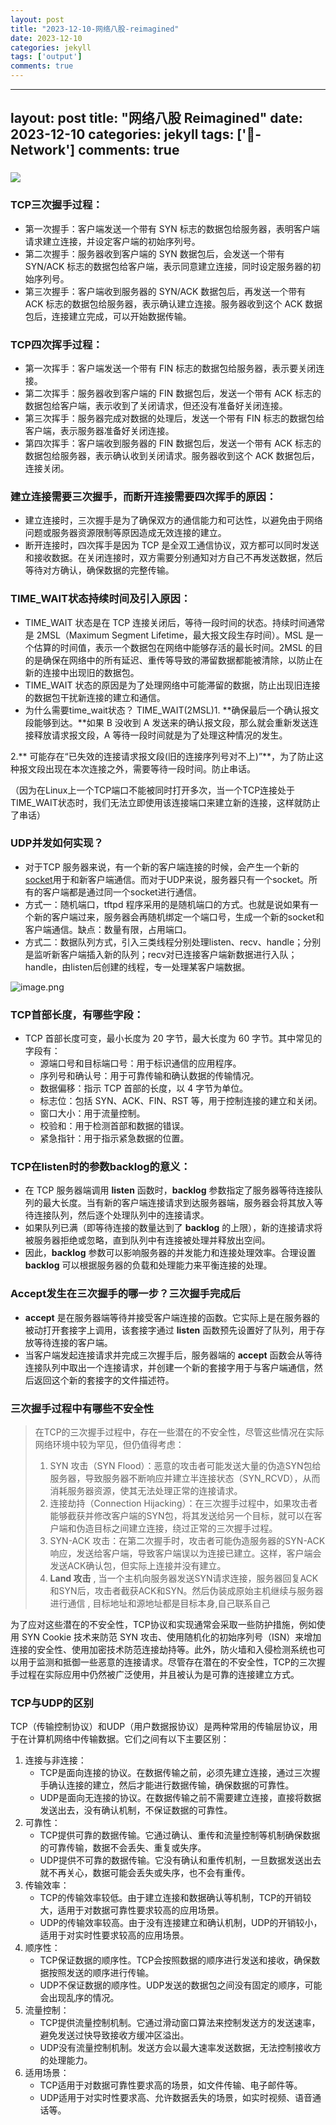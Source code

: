 ```yaml
---
layout: post
title: "2023-12-10-网络八股-reimagined"
date: 2023-12-10
categories: jekyll
tags: ['output']
comments: true
---
```


---
layout: post
title: "网络八股 Reimagined"
date: 2023-12-10
categories: jekyll
tags: ['🥁-Network']
comments: true
---

### ![](images/1698037924859-408e2b35-af52-48ff-8465-f9ebc22a53d2.webp)
### TCP三次握手过程：

   - 第一次握手：客户端发送一个带有 SYN 标志的数据包给服务器，表明客户端请求建立连接，并设定客户端的初始序列号。
   - 第二次握手：服务器收到客户端的 SYN 数据包后，会发送一个带有 SYN/ACK 标志的数据包给客户端，表示同意建立连接，同时设定服务器的初始序列号。
   - 第三次握手：客户端收到服务器的 SYN/ACK 数据包后，再发送一个带有 ACK 标志的数据包给服务器，表示确认建立连接。服务器收到这个 ACK 数据包后，连接建立完成，可以开始数据传输。
### TCP四次挥手过程：

   - 第一次挥手：客户端发送一个带有 FIN 标志的数据包给服务器，表示要关闭连接。
   - 第二次挥手：服务器收到客户端的 FIN 数据包后，发送一个带有 ACK 标志的数据包给客户端，表示收到了关闭请求，但还没有准备好关闭连接。
   - 第三次挥手：服务器完成对数据的处理后，发送一个带有 FIN 标志的数据包给客户端，表示服务器准备好关闭连接。
   - 第四次挥手：客户端收到服务器的 FIN 数据包后，发送一个带有 ACK 标志的数据包给服务器，表示确认收到关闭请求。服务器收到这个 ACK 数据包后，连接关闭。
### 建立连接需要三次握手，而断开连接需要四次挥手的原因：

   - 建立连接时，三次握手是为了确保双方的通信能力和可达性，以避免由于网络问题或服务器资源限制等原因造成无效连接的建立。
   - 断开连接时，四次挥手是因为 TCP 是全双工通信协议，双方都可以同时发送和接收数据。在关闭连接时，双方需要分别通知对方自己不再发送数据，然后等待对方确认，确保数据的完整传输。
### TIME_WAIT状态持续时间及引入原因：

   - TIME_WAIT 状态是在 TCP 连接关闭后，等待一段时间的状态。持续时间通常是 2MSL（Maximum Segment Lifetime，最大报文段生存时间）。MSL 是一个估算的时间值，表示一个数据包在网络中能够存活的最长时间。2MSL 的目的是确保在网络中的所有延迟、重传等导致的滞留数据都能被清除，以防止在新的连接中出现旧的数据包。
   - TIME_WAIT 状态的原因是为了处理网络中可能滞留的数据，防止出现旧连接的数据包干扰新连接的建立和通信。
   - 为什么需要time_wait状态？
TIME_WAIT(2MSL)1. **确保最后一个确认报文段能够到达。**如果 B 没收到 A 发送来的确认报文段，那么就会重新发送连接释放请求报文段，A 等待一段时间就是为了处理这种情况的发生。

2.** 可能存在“已失效的连接请求报文段(旧的连接序列号对不上)”**，为了防止这种报文段出现在本次连接之外，需要等待一段时间。防止串话。

（因为在Linux上一个TCP端口不能被同时打开多次，当一个TCP连接处于TIME_WAIT状态时，我们无法立即使用该连接端口来建立新的连接，这样就防止了串话）
### UDP并发如何实现？

   - 对于TCP 服务器来说，有一个新的客户端连接的时候，会产生一个新的[socket](https://so.csdn.net/so/search?q=socket&spm=1001.2101.3001.7020)用于和新客户端通信。而对于UDP来说，服务器只有一个socket。所有的客户端都是通过同一个socket进行通信。
   - 方式一：随机端口，tftpd 程序采用的是随机端口的方式。也就是说如果有一个新的客户端过来，服务器会再随机绑定一个端口号，生成一个新的socket和客户端通信。缺点：数量有限，占用端口。
   - 方式二：数据队列方式，引入三类线程分别处理listen、recv、handle；分别是监听新客户端插入新的队列；recv对已连接客户端新数据进行入队；handle，由listen后创建的线程，专一处理某客户端数据。

![image.png](images/1690030935804-c2e5af68-e59e-4fcc-92f1-d2df2a9cdaff.png)
### TCP首部长度，有哪些字段：

   - TCP 首部长度可变，最小长度为 20 字节，最大长度为 60 字节。其中常见的字段有：
      - 源端口号和目标端口号：用于标识通信的应用程序。
      - 序列号和确认号：用于可靠传输和确认数据的传输情况。
      - 数据偏移：指示 TCP 首部的长度，以 4 字节为单位。
      - 标志位：包括 SYN、ACK、FIN、RST 等，用于控制连接的建立和关闭。
      - 窗口大小：用于流量控制。
      - 校验和：用于检测首部和数据的错误。
      - 紧急指针：用于指示紧急数据的位置。
### TCP在listen时的参数backlog的意义：

   - 在 TCP 服务器端调用 **listen** 函数时，**backlog** 参数指定了服务器等待连接队列的最大长度。当有新的客户端连接请求到达服务器端，服务器会将其放入等待连接队列，然后逐个处理队列中的连接请求。
   - 如果队列已满（即等待连接的数量达到了 **backlog** 的上限），新的连接请求将被服务器拒绝或忽略，直到队列中有连接被处理并释放出空间。
   - 因此，**backlog** 参数可以影响服务器的并发能力和连接处理效率。合理设置 **backlog** 可以根据服务器的负载和处理能力来平衡连接的处理。
### Accept发生在三次握手的哪一步？三次握手完成后

   - **accept** 是在服务器端等待并接受客户端连接的函数。它实际上是在服务器的被动打开套接字上调用，该套接字通过 **listen** 函数预先设置好了队列，用于存放等待连接的客户端。
   - 当客户端发起连接请求并完成三次握手后，服务器端的 **accept** 函数会从等待连接队列中取出一个连接请求，并创建一个新的套接字用于与客户端通信，然后返回这个新的套接字的文件描述符。
### 三次握手过程中有哪些不安全性
> 在TCP的三次握手过程中，存在一些潜在的不安全性，尽管这些情况在实际网络环境中较为罕见，但仍值得考虑：
> 1. SYN 攻击（SYN Flood）：恶意的攻击者可能发送大量的伪造SYN包给服务器，导致服务器不断响应并建立半连接状态（SYN_RCVD），从而消耗服务器资源，使其无法处理正常的连接请求。
> 2. 连接劫持（Connection Hijacking）：在三次握手过程中，如果攻击者能够截获并修改客户端的SYN包，将其发送给另一个目标，就可以在客户端和伪造目标之间建立连接，绕过正常的三次握手过程。
> 3. SYN-ACK 攻击：在第二次握手时，攻击者可能伪造服务器的SYN-ACK响应，发送给客户端，导致客户端误以为连接已建立。这样，客户端会发送ACK确认包，但实际上连接并没有建立。
> 4. **Land 攻击** , 当一个主机向服务器发送SYN请求连接，服务器回复ACK和SYN后，攻击者截获ACK和SYN。然后伪装成原始主机继续与服务器进行通信 , 目标地址和源地址都是目标本身,自己联系自己
> 
为了应对这些潜在的不安全性，TCP协议和实现通常会采取一些防护措施，例如使用 SYN Cookie 技术来防范 SYN 攻击、使用随机化的初始序列号（ISN）来增加连接的安全性、使用加密技术防范连接劫持等。此外，防火墙和入侵检测系统也可以用于监测和抵御一些恶意的连接请求。尽管存在潜在的不安全性，TCP的三次握手过程在实际应用中仍然被广泛使用，并且被认为是可靠的连接建立方式。

### TCP与UDP的区别
TCP（传输控制协议）和UDP（用户数据报协议）是两种常用的传输层协议，用于在计算机网络中传输数据。它们之间有以下主要区别：

1. 连接与非连接：
   - TCP是面向连接的协议。在数据传输之前，必须先建立连接，通过三次握手确认连接的建立，然后才能进行数据传输，确保数据的可靠性。
   - UDP是面向无连接的协议。在数据传输之前不需要建立连接，直接将数据发送出去，没有确认机制，不保证数据的可靠性。
2. 可靠性：
   - TCP提供可靠的数据传输。它通过确认、重传和流量控制等机制确保数据的可靠传输，数据不会丢失、重复或失序。
   - UDP提供不可靠的数据传输。它没有确认和重传机制，一旦数据发送出去就不再关心，数据可能会丢失或失序，也不会有重传。
3. 传输效率：
   - TCP的传输效率较低。由于建立连接和数据确认等机制，TCP的开销较大，适用于对数据可靠性要求较高的应用场景。
   - UDP的传输效率较高。由于没有连接建立和确认机制，UDP的开销较小，适用于对实时性要求较高的应用场景。
4. 顺序性：
   - TCP保证数据的顺序性。TCP会按照数据的顺序进行发送和接收，确保数据按照发送的顺序进行传输。
   - UDP不保证数据的顺序性。UDP发送的数据包之间没有固定的顺序，可能会出现乱序的情况。
5. 流量控制：
   - TCP提供流量控制机制。它通过滑动窗口算法来控制发送方的发送速率，避免发送过快导致接收方缓冲区溢出。
   - UDP没有流量控制机制。发送方会以最大速率发送数据，无法控制接收方的处理能力。
6. 适用场景：
   - TCP适用于对数据可靠性要求高的场景，如文件传输、电子邮件等。
   - UDP适用于对实时性要求高、允许数据丢失的场景，如实时视频、语音通话等。

